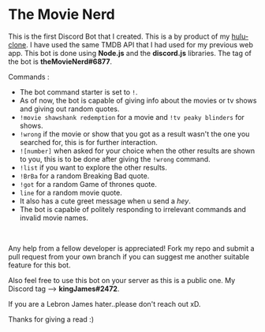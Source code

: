 # The Movie Nerd

This is the first Discord Bot that I created. This is a by product of my [hulu-clone](https://github.com/mahessh77melo/hulu-clone). I have used the same TMDB API that I had used for my previous web app. 
This bot is done using **Node.js** and the **discord.js** libraries. 
The tag of the bot is **theMovieNerd#6877**.

Commands :
- The bot command starter is set to `!`.
- As of now, the bot is capable of giving info about the movies or tv shows and giving out random quotes.
- `!movie shawshank redemption` for a movie and `!tv peaky blinders` for shows.
- `!wrong` if the movie or show that you got as a result wasn't the one you searched for, this is for further interaction.
- `![number]` when asked for your choice when the other results are shown to you, this is to be done after giving the `!wrong` command.
- `!list` if you want to explore the other results.
- `!BrBa` for a random Breaking Bad quote.
- `!got` for a random Game of thrones quote.
- `line` for a random movie quote.
- It also has a cute greet message when u send a *hey*.
- The bot is capable of politely responding to irrelevant commands and invalid movie names.

<br>

Any help from a fellow developer is appreciated! 
Fork my repo and submit a pull request from your own branch if you can suggest me another suitable feature for this bot.


Also feel free to use this bot on your server as this is a public one. 
My Discord tag --> **kingJames#2472**.


If you are a Lebron James hater..please don't reach out xD.

Thanks for giving a read :)